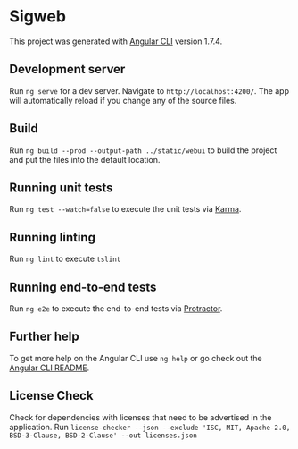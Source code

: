 # Sigweb

This project was generated with [Angular CLI](https://github.com/angular/angular-cli) version 1.7.4.

## Development server

Run `ng serve` for a dev server. Navigate to `http://localhost:4200/`. The app will automatically
reload if you change any of the source files.

## Build

Run `ng build --prod --output-path ../static/webui` to build the project and put the files into the
default location.

## Running unit tests

Run `ng test --watch=false` to execute the unit tests via [Karma](https://karma-runner.github.io).

## Running linting

Run `ng lint` to execute `tslint`

## Running end-to-end tests

Run `ng e2e` to execute the end-to-end tests via [Protractor](http://www.protractortest.org/).

## Further help

To get more help on the Angular CLI use `ng help` or go check out the
[Angular CLI README](https://github.com/angular/angular-cli/blob/master/README.md).

## License Check

Check for dependencies with licenses that need to be advertised in the application. Run
`license-checker --json --exclude 'ISC, MIT, Apache-2.0, BSD-3-Clause, BSD-2-Clause' --out licenses.json`
